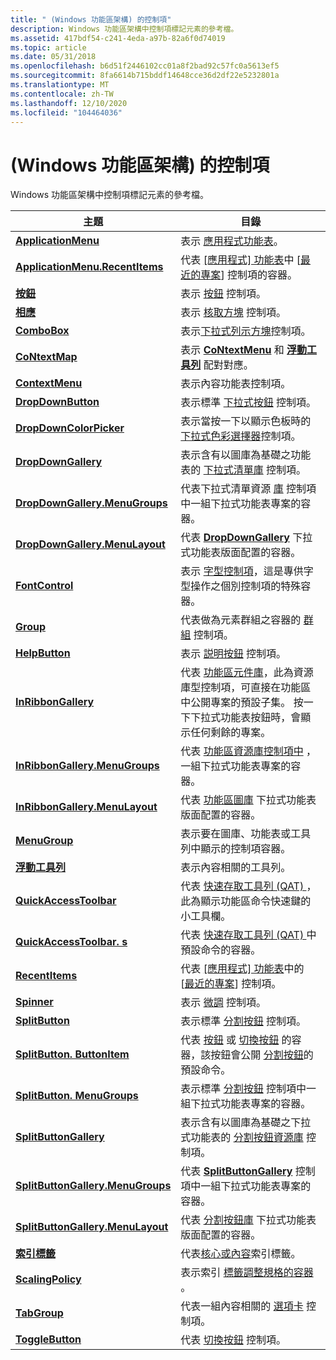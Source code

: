 ```yaml
---
title: " (Windows 功能區架構) 的控制項"
description: Windows 功能區架構中控制項標記元素的參考檔。
ms.assetid: 417bdf54-c241-4eda-a97b-82a6f0d74019
ms.topic: article
ms.date: 05/31/2018
ms.openlocfilehash: b6d51f2446102cc01a8f2bad92c57fc0a5613ef5
ms.sourcegitcommit: 8fa6614b715bddf14648cce36d2df22e5232801a
ms.translationtype: MT
ms.contentlocale: zh-TW
ms.lasthandoff: 12/10/2020
ms.locfileid: "104464036"
---
```

# <a name="controls-windows-ribbon-framework"></a> (Windows 功能區架構) 的控制項

Windows 功能區架構中控制項標記元素的參考檔。



| 主題                                                                                                          | 目錄                                                                                                                                                                                                                                                     |
|----------------------------------------------------------------------------------------------------------------|--------------------------------------------------------------------------------------------------------------------------------------------------------------------------------------------------------------------------------------------------------------|
| [**ApplicationMenu**](windowsribbon-element-applicationmenu.md)                                               | 表示 [應用程式功能表](windowsribbon-controls-applicationmenu.md)。<br/>                                                                                                                                                                    |
| [**ApplicationMenu.RecentItems**](windowsribbon-element-applicationmenu-recentitems.md)                       | 代表 [[應用程式] 功能表](windowsribbon-controls-applicationmenu.md)中 [[最近的專案](windowsribbon-controls-recentitems.md)] 控制項的容器。<br/>                                                                              |
| [**按鈕**](windowsribbon-element-button.md)                                                                 | 表示 [按鈕](windowsribbon-controls-button.md) 控制項。<br/>                                                                                                                                                                                 |
| [**相應**](windowsribbon-element-checkbox.md)                                                             | 表示 [核取方塊](windowsribbon-controls-checkbox.md) 控制項。<br/>                                                                                                                                                                            |
| [**ComboBox**](windowsribbon-element-combobox.md)                                                             | 表示[下拉式列示方塊](windowsribbon-controls-combobox.md)控制項。<br/>                                                                                                                                                                              |
| [**CoNtextMap**](windowsribbon-element-contextmap.md)                                                         | 表示 [**CoNtextMenu**](windowsribbon-element-contextmenu.md) 和 [**浮動工具列**](windowsribbon-element-minitoolbar.md) 配對對應。<br/>                                                                                                  |
| [**ContextMenu**](windowsribbon-element-contextmenu.md)                                                       | 表示內容功能表控制項。<br/>                                                                                                                                                                                                                |
| [**DropDownButton**](windowsribbon-element-dropdownbutton.md)                                                 | 表示標準 [下拉式按鈕](windowsribbon-controls-dropdownbutton.md) 控制項。<br/>                                                                                                                                                      |
| [**DropDownColorPicker**](windowsribbon-element-dropdowncolorpicker.md)                                       | 表示當按一下以顯示色板時的 [下拉式色彩選擇器](windowsribbon-controls-dropdowncolorpicker.md)控制項。<br/>                                                                                              |
| [**DropDownGallery**](windowsribbon-element-dropdowngallery.md)                                               | 表示含有以圖庫為基礎之功能表的 [下拉式清單庫](windowsribbon-controls-dropdowngallery.md) 控制項。<br/>                                                                                                                                   |
| [**DropDownGallery.MenuGroups**](windowsribbon-element-dropdowngallery-menugroups.md)                         | 代表下拉式清單資源 [庫](windowsribbon-controls-dropdowngallery.md) 控制項中一組下拉式功能表專案的容器。 <br/>                                                                                                           |
| [**DropDownGallery.MenuLayout**](windowsribbon-element-dropdowngallery-menulayout.md)                         | 代表 [**DropDownGallery**](windowsribbon-element-dropdowngallery.md) 下拉式功能表版面配置的容器。<br/>                                                                                                                               |
| [**FontControl**](windowsribbon-element-fontcontrol.md)                                                       | 表示 [字型控制項](windowsribbon-controls-fontcontrol.md)，這是專供字型操作之個別控制項的特殊容器。<br/>                                                                                      |
| [**Group**](windowsribbon-element-group.md)                                                                   | 代表做為元素群組之容器的 [群組](windowsribbon-controls-group.md) 控制項。 <br/>                                                                                                                            |
| [**HelpButton**](windowsribbon-element-helpbutton.md)                                                         | 表示 [説明按鈕](windowsribbon-controls-helpbutton.md) 控制項。<br/>                                                                                                                                                                      |
| [**InRibbonGallery**](windowsribbon-element-inribbongallery.md)                                               | 代表 [功能區元件庫](windowsribbon-controls-inribbongallery.md)，此為資源庫型控制項，可直接在功能區中公開專案的預設子集。 按一下下拉式功能表按鈕時，會顯示任何剩餘的專案。<br/> |
| [**InRibbonGallery.MenuGroups**](windowsribbon-element-inribbongallery-menugroups.md)                         | 代表 [功能區資源庫控制項中](windowsribbon-controls-inribbongallery.md) ，一組下拉式功能表專案的容器。 <br/>                                                                                                        |
| [**InRibbonGallery.MenuLayout**](windowsribbon-element-inribbongallery-menulayout.md)                         | 代表 [功能區圖庫](windowsribbon-controls-inribbongallery.md) 下拉式功能表版面配置的容器。<br/>                                                                                                                                |
| [**MenuGroup**](windowsribbon-element-menugroup.md)                                                           | 表示要在圖庫、功能表或工具列中顯示的控制項容器。 <br/>                                                                                                                                                                    |
| [**浮動工具列**](windowsribbon-element-minitoolbar.md)                                                       | 表示內容相關的工具列。<br/>                                                                                                                                                                                                                  |
| [**QuickAccessToolbar**](windowsribbon-element-quickaccesstoolbar.md)                                         | 代表 [快速存取工具列 (QAT) ](windowsribbon-controls-quickaccesstoolbar.md)，此為顯示功能區命令快速鍵的小工具欄。<br/>                                                                                           |
| [**QuickAccessToolbar. s**](windowsribbon-element-quickaccesstoolbar-applicationdefaults.md) | 代表 [快速存取工具列 (QAT) ](windowsribbon-controls-quickaccesstoolbar.md)中預設命令的容器。<br/>                                                                                                                   |
| [**RecentItems**](windowsribbon-element-recentitems.md)                                                       | 代表 [[應用程式] 功能表](windowsribbon-controls-applicationmenu.md)中的 [[最近的專案](windowsribbon-controls-recentitems.md)] 控制項。 <br/>                                                                                             |
| [**Spinner**](windowsribbon-element-spinner.md)                                                               | 表示 [微調](windowsribbon-controls-spinner.md) 控制項。<br/>                                                                                                                                                                               |
| [**SplitButton**](windowsribbon-element-splitbutton.md)                                                       | 表示標準 [分割按鈕](windowsribbon-controls-splitbutton.md) 控制項。<br/>                                                                                                                                                             |
| [**SplitButton. ButtonItem**](windowsribbon-element-splitbutton-buttonitem.md)                                 | 代表 [按鈕](windowsribbon-controls-button.md) 或 [切換按鈕](windowsribbon-controls-togglebutton.md) 的容器，該按鈕會公開 [分割按鈕](windowsribbon-controls-splitbutton.md)的預設命令。<br/>                |
| [**SplitButton. MenuGroups**](windowsribbon-element-splitbutton-menugroups.md)                                 | 表示標準 [分割按鈕](windowsribbon-controls-splitbutton.md) 控制項中一組下拉式功能表專案的容器。<br/>                                                                                                            |
| [**SplitButtonGallery**](windowsribbon-element-splitbuttongallery.md)                                         | 表示含有以圖庫為基礎之下拉式功能表的 [分割按鈕資源庫](windowsribbon-controls-splitbuttongallery.md) 控制項。<br/>                                                                                                                  |
| [**SplitButtonGallery.MenuGroups**](windowsribbon-element-splitbuttongallery-menugroups.md)                   | 代表 [**SplitButtonGallery**](windowsribbon-element-splitbuttongallery.md) 控制項中一組下拉式功能表專案的容器。 <br/>                                                                                                    |
| [**SplitButtonGallery.MenuLayout**](windowsribbon-element-splitbuttongallery-menulayout.md)                   | 代表 [分割按鈕庫](windowsribbon-controls-splitbuttongallery.md) 下拉式功能表版面配置的容器。<br/>                                                                                                                          |
| [**索引標籤**](windowsribbon-element-tab.md)                                                                       | 代表[核心](windowsribbon-controls-tab.md)[或內容](windowsribbon-controls-tabgroup.md)索引標籤。<br/>                                                                                                                                     |
| [**ScalingPolicy**](windowsribbon-element-tab-scalingpolicy.md)                                           | 表示索引 [標籤調整規格的容器](windowsribbon-controls-tab.md) 。<br/>                                                                                                                                                          |
| [**TabGroup**](windowsribbon-element-tabgroup.md)                                                             | 代表一組內容相關的 [選項卡](windowsribbon-controls-tabgroup.md) 控制項。<br/>                                                                                                                                                               |
| [**ToggleButton**](windowsribbon-element-togglebutton.md)                                                     | 代表 [切換按鈕](windowsribbon-controls-togglebutton.md) 控制項。<br/>                                                                                                                                                                    |



 

 

 





